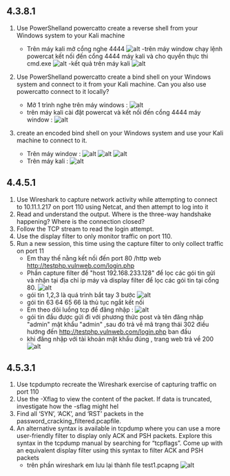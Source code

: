 ## 4.3.8.1
1. Use PowerShelland powercatto create a reverse shell from your Windows system to your Kali machine
   - Trên máy kali mở cổng nghe 4444
   ![alt](image/Screenshot%20from%202022-09-12%2010-19-47.png)
   -trên máy window chạy lệnh powercat kết nối đến cổng 4444 máy kali và cho quyền thực thi cmd.exe
   ![alt](image/Screenshot%20from%202022-09-12%2010-21-13.png)
   -kết quả trên máy kali
   ![alt](image/Screenshot%20from%202022-09-12%2010-21-28.png)

2. Use PowerShelland powercatto create a bind shell on your Windows system and connect to it from your Kali machine. Can you also use powercatto connect to it locally?
   - Mở 1 trình nghe trên máy windows :
   ![alt](image/Screenshot%20from%202022-09-12%2010-23-38.png)
   - trên máy kali cài đặt powercat và kết nối đến cổng 4444 máy window :
   ![alt](image/Screenshot%20from%202022-09-12%2010-25-17.png)
3. create an encoded bind shell on your Windows system and use your Kali machine to connect to it.
   - Trên máy window : 
   ![alt](image/Screenshot%20from%202022-09-12%2011-26-02.png)
   ![alt](image/Screenshot%20from%202022-09-12%2011-26-35.png)
   ![alt](image/Screenshot%20from%202022-09-12%2011-26-49.png)
   - Trên máy kali :
   ![alt](image/Screenshot%20from%202022-09-12%2011-27-05.png)
## 4.4.5.1
1. Use Wireshark to capture network activity while attempting to connect to 10.11.1.217 on port 110 using Netcat, and then attempt to log into it
2. Read and understand the output. Where is the three-way handshake happening? Where is the connection closed?
3. Follow the TCP stream to read the login attempt.
4. Use the display filter to only monitor traffic on port 110.
5. Run a new session, this time using the capture filter to only collect traffic on port 11
   - Em thay thế nằng kết nối đến port 80 /http web http://testphp.vulnweb.com/login.php
   -  Phần capture filter để "host 192.168.233.128" để lọc các gói tin gửi và nhận tại địa chỉ ip máy và display filter để lọc các gói tin tại cổng 80. 
   ![alt](image/Screenshot%20from%202022-09-13%2000-55-39.png)
   - gói tin 1,2,3 là quá trình bắt tay 3 bước 
   ![alt](image/Screenshot%20from%202022-09-13%2000-58-41.png)
   - gói tin 63 64 65 66 là thủ tục ngắt kết nối 
   - Em theo dõi luồng tcp để đăng nhập : 
   ![alt](image/Screenshot%20from%202022-09-13%2000-59-08.png)
   - gói tin đầu được gửi đi với phương thức post và tên đăng nhập "admin" mật khẩu "admin" ,sau đó trả về mã trạng thái 302 điều hướng đến http://testphp.vulnweb.com/login.php ban đầu
   - khi đăng nhập với tài khoản mật khẩu đúng , trang web trả về 200 
   ![alt](image/Screenshot%20from%202022-09-13%2000-59-53.png)
## 4.5.3.1
1. Use tcpdumpto recreate the Wireshark exercise of capturing traffic on port 110
2. Use the -Xflag to view the content of the packet. If data is truncated, investigate how the -sflag might hel
3. Find all ‘SYN’, ‘ACK’, and ‘RST’ packets in the password_cracking_filtered.pcapfile.
4. An alternative syntax is available in tcpdump where you can use a more user-friendly filter to display only ACK and PSH packets. Explore this syntax in the tcpdump manual by searching for “tcpflags”. Come up with an equivalent display filter using this syntax to filter ACK and PSH packets
   - trên phần wireshark em lưu lại thành file test1.pcapng
   ![alt](image/Screenshot%20from%202022-09-13%2001-05-17.png)


